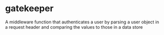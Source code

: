 # gatekeeper
A middleware function that authenticates a user by parsing a user object in a request header and comparing the values to those in a data store

